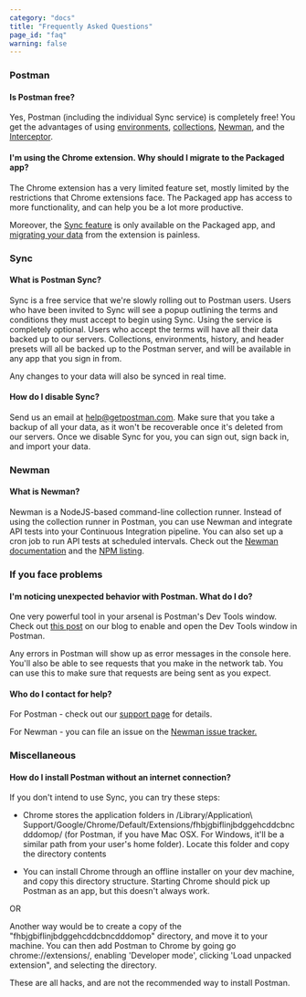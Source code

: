 ```yaml
---
category: "docs"
title: "Frequently Asked Questions"
page_id: "faq"
warning: false
---
```


### Postman

#### Is Postman free?

Yes, Postman (including the individual Sync service) is completely free! You get the advantages of using [environments][1], [collections][2], [Newman][3], and the [Interceptor][4].

#### I'm using the Chrome extension. Why should I migrate to the Packaged app?

The Chrome extension has a very limited feature set, mostly limited by the restrictions that Chrome extensions face. The Packaged app has access to more functionality, and can help you be a lot more productive.

Moreover, the [Sync feature][6] is only available on the Packaged app, and [migrating your data][7] from the extension is painless.

### Sync

#### What is Postman Sync?

Sync is a free service that we're slowly rolling out to Postman users. Users who have been invited to Sync will see a popup outlining the terms and conditions they must accept to begin using Sync.
Using the service is completely optional. Users who accept the terms will have all their data backed up to our servers. Collections, environments, history, and header presets will all be backed up to the Postman server, and will be available in any app that you sign in from.

Any changes to your data will also be synced in real time.

#### How do I disable Sync?

Send us an email at [help@getpostman.com][10]. Make sure that you take a backup of all your data, as it won't be recoverable once it's deleted from our servers.
Once we disable Sync for you, you can sign out, sign back in, and import your data.

### Newman

#### What is Newman?

Newman is a NodeJS-based command-line collection runner. Instead of using the collection runner in Postman, you can use Newman and integrate API tests into your Continuous Integration pipeline. You can also set up a cron job to run API tests at scheduled intervals. Check out the [Newman documentation][3] and the [NPM listing][12].

### If you face problems

#### I'm noticing unexpected behavior with Postman. What do I do?

One very powerful tool in your arsenal is Postman's Dev Tools window. Check out [this post][14] on our blog to enable and open the Dev Tools window in Postman.

Any errors in Postman will show up as error messages in the console here. You'll also be able to see requests that you make in the network tab. You can use this to make sure that requests are being sent as you expect.

#### Who do I contact for help?

For Postman - check out our [support page][16] for details.

For Newman - you can file an issue on the [Newman issue tracker.][17]

### Miscellaneous

#### How do I install Postman without an internet connection?

If you don't intend to use Sync, you can try these steps:

* Chrome stores the application folders in /Library/Application\\ Support/Google/Chrome/Default/Extensions/fhbjgbiflinjbdggehcddcbncdddomop/ (for Postman, if you have Mac OSX. For Windows, it'll be a similar path from your user's home folder). Locate this folder and copy the directory contents

* You can install Chrome through an offline installer on your dev machine, and copy this directory structure. Starting Chrome should pick up Postman as an app, but this doesn't always work.

OR

Another way would be to create a copy of the "fhbjgbiflinjbdggehcddcbncdddomop" directory, and move it to your machine. You can then add Postman to Chrome by going go chrome://extensions/, enabling 'Developer mode', clicking 'Load unpacked extension", and selecting the directory.

These are all hacks, and are not the recommended way to install Postman.


[1]: https://www.getpostman.com/docs/environments
[2]: https://www.getpostman.com/docs/collections
[3]: https://www.getpostman.com/docs/newman_intro
[4]: https://www.getpostman.com/docs/capture
[6]: https://www.getpostman.com/docs/sync_overview
[7]: https://www.getpostman.com/docs/migration
[10]: mailto:help@getpostman.com
[12]: https://www.npmjs.com/package/newman
[14]: http://blog.getpostman.com/2014/01/27/enabling-chrome-developer-tools-inside-postman/
[16]: https://www.getpostman.com/support
[17]: https://github.com/postmanlabs/newman/issues
